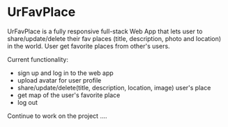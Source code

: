 # UrFavPlace
UrFavPlace is a fully responsive full-stack Web App that lets user to share/update/delete their fav places (title, description, photo and location) in the world. User get favorite places from other's users.

Current functionality:
* sign up and log in to the web app 
* upload avatar for user profile
* share/update/delete(title, description, location, image) user's place
* get map of the user's favorite place 
* log out

Continue to work on the project ....

